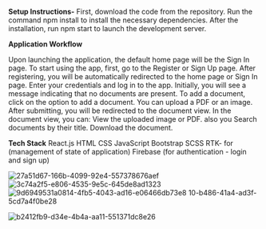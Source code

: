 
**Setup Instructions-**
First, download the code from the repository.
Run the command npm install to install the necessary dependencies.
After the installation, run npm start to launch the development server.

**Application Workflow**

Upon launching the application, the default home page will be the Sign In page.
To start using the app, first, go to the Register or Sign Up page.
After registering, you will be automatically redirected to the home page or Sign In page.
Enter your credentials and log in to the app.
Initially, you will see a message indicating that no documents are present.
To add a document, click on the option to add a document.
You can upload a PDF or an image.
After submitting, you will be redirected to the document view.
In the document view, you can:
View the uploaded image or PDF.
also you Search documents by their title.
Download the document.

**Tech Stack**
React.js
HTML
CSS
JavaScript
Bootstrap
SCSS
RTK- for (management of state of application)
Firebase (for authentication - login and sign up)


![27a51d67-166b-4099-92e4-557378676aef](https://github.com/user-attachments/assets/d8600a64-5e01-46e6-ba55-a5ea26d97865)
![3c74a2f5-e806-4535-9e5c-645de8ad1323](https://github.com/user-attachments/assets/45bbd07d-dcbb-4a12-84d8-d19dea8b2e36)
![9d6949![531a0814-4fb5-4043-ad16-e06466db73e8](https://github.com/user-attachments/assets/073f5a0f-9b92-477f-a2e4-55deab8449c1)
10-b486-41a4-ad3f-5cd7a4f0be28](https://github.com/user-attachments/assets/ab297863-175b-487e-a31b-a8e78067a8c5)


![b2412fb9-d34e-4b4a-aa11-551371dc8e26](https://github.com/user-attachments/assets/ca6f018d-ff64-4240-97f3-d49fe67007ff)


